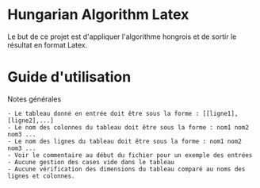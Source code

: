 # Hungarian Algorithm Latex
Le but de ce projet est d'appliquer l'algorithme hongrois et de sortir le résultat en format Latex.

# Guide d'utilisation 
Notes générales

    - Le tableau donné en entrée doit être sous la forme : [[ligne1],[ligne2],...]
    - Le nom des colonnes du tableau doit être sous la forme : nom1 nom2 nom3 ...
    - Le nom des lignes du tableau doit être sous la forme : nom1 nom2 nom3 ...
    - Voir le commentaire au début du fichier pour un exemple des entrées
    - Aucune gestion des cases vide dans le tableau
    - Aucune vérification des dimensions du tableau comparé au noms des lignes et colonnes.
